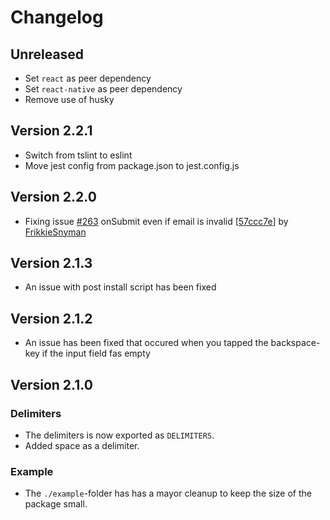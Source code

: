 # Changelog

## Unreleased
- Set `react` as peer dependency
- Set `react-native` as peer dependency
- Remove use of husky


## Version 2.2.1
- Switch from tslint to eslint
- Move jest config from package.json to jest.config.js

## Version 2.2.0
- Fixing issue [#263](https://github.com/arelstone/react-native-email-chip/issues/263) onSubmit even if email is invalid [[57ccc7e](https://github.com/arelstone/react-native-email-chip/commit/57ccc7eaacc53ef1aa9cb2bf8dde1ade7515e2f2)] by [FrikkieSnyman](https://github.com/FrikkieSnyman) 

## Version 2.1.3
- An issue with post install script has been fixed

## Version 2.1.2
- An issue has been fixed that occured when you tapped the backspace-key if the input field fas empty

## Version 2.1.0

### Delimiters
- The delimiters is now exported as `DELIMITERS`.
- Added space as a delimiter.

### Example
- The `./example`-folder has has a mayor cleanup to keep the size of the package small.

